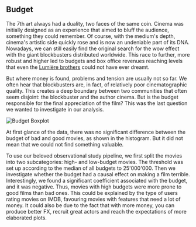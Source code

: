 <script>
import { base } from "$app/paths";
</script>

<section class="justify">

## Budget

The 7th art always had a duality, two faces of the same coin. Cinema was initially designed as an experience that aimed to bluff the audience, something they could remember. Of course, with the medium's depth, cinema's artistic side quickly rose and is now an undeniable part of its DNA. Nowadays, we can still easily find the original search for the wow effect with the giant blockbusters distributed worldwide. This race to further, more robust and higher led to budgets and box office revenues reaching levels that even the [Lumière brothers](https://blog.scienceandmediamuseum.org.uk/the-lumiere-brothers-pioneers-of-cinema-and-colour-photography/) could not have ever dreamt. 

But where money is found, problems and tension are usually not so far. We often hear that blockbusters are, in fact, of relatively poor cinematographic quality. This creates a deep boundary between two communities that often seem disjoint: the blockbuster and the author cinema. But is the budget responsible for the final appreciation of the film? This was the last question we wanted to investigate in our analysis.

![Budget Boxplot]({base}/plots/budget_histplot.png)

At first glance of the data, there was no significant difference between the budget of bad and good movies, as shown in the histogram. But it did not mean that we could not find something valuable.


To use our beloved observational study pipeline, we first split the movies into two subcategories: high- and low-budget movies. The threshold was set up according to the median of all budgets to  25'000'000. Then we investigate whether the budget had a causal effect on making a film terrible. Interestingly, we found a significant coefficient associated with the budget, and it was negative. Thus, movies with high budgets were more prone to good films than bad ones. This could be explained by the type of users rating movies on IMDB, favouring movies with features that need a lot of money. It could also be due to the fact that with more money, you can produce better FX, recruit great actors and reach the expectations of more elaborated plots.

</section>

